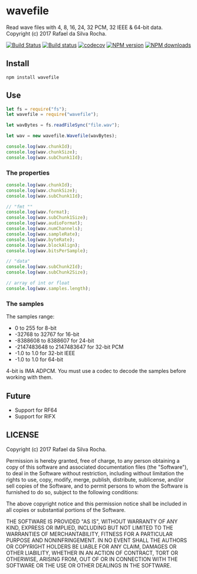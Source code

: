 # wavefile
Read wave files with 4, 8, 16, 24, 32 PCM, 32 IEEE & 64-bit data.  
Copyright (c) 2017 Rafael da Silva Rocha.

[![Build Status](https://travis-ci.org/rochars/wavefile.svg?branch=master)](https://travis-ci.org/rochars/wavefile) [![Build status](https://ci.appveyor.com/api/projects/status/kgaqhpahfgsta50s?svg=true)](https://ci.appveyor.com/project/rochars/wavefile) [![codecov](https://codecov.io/gh/rochars/wavefile/branch/master/graph/badge.svg)](https://codecov.io/gh/rochars/wavefile) [![NPM version](https://img.shields.io/npm/v/wavefile.svg?style=flat)](https://www.npmjs.com/package/wavefile) [![NPM downloads](https://img.shields.io/npm/dm/wavefile.svg?style=flat)](https://www.npmjs.com/package/wavefile)


## Install
```
npm install wavefile
```


## Use
```javascript
let fs = require("fs");
let wavefile = require("wavefile");

let wavBytes = fs.readFileSync("file.wav");

let wav = new wavefile.Wavefile(wavBytes);

console.log(wav.chunkId);
console.log(wav.chunkSize);
console.log(wav.subChunk1Id);
```


### The properties
```javascript
console.log(wav.chunkId);
console.log(wav.chunkSize);
console.log(wav.subChunk1Id);

// "fmt ""
console.log(wav.format);
console.log(wav.subChunk1Size);
console.log(wav.audioFormat);
console.log(wav.numChannels);
console.log(wav.sampleRate);
console.log(wav.byteRate);
console.log(wav.blockAlign);
console.log(wav.bitsPerSample);

// "data"
console.log(wav.subChunk2Id);
console.log(wav.subChunk2Size);

// array of int or float
console.log(wav.samples.length);
```


### The samples

The samples range:
- 0 to 255 for 8-bit
- -32768 to 32767 for 16-bit
- -8388608 to 8388607 for 24-bit
- -2147483648 to 2147483647 for 32-bit PCM
- -1.0 to 1.0 for 32-bit IEEE
- -1.0 to 1.0 for 64-bit

4-bit is IMA ADPCM. You must use a codec to decode the samples before working with them.


## Future
- Support for RF64
- Support for RIFX


## LICENSE
Copyright (c) 2017 Rafael da Silva Rocha.

Permission is hereby granted, free of charge, to any person obtaining
a copy of this software and associated documentation files (the
"Software"), to deal in the Software without restriction, including
without limitation the rights to use, copy, modify, merge, publish,
distribute, sublicense, and/or sell copies of the Software, and to
permit persons to whom the Software is furnished to do so, subject to
the following conditions:

The above copyright notice and this permission notice shall be
included in all copies or substantial portions of the Software.

THE SOFTWARE IS PROVIDED "AS IS", WITHOUT WARRANTY OF ANY KIND,
EXPRESS OR IMPLIED, INCLUDING BUT NOT LIMITED TO THE WARRANTIES OF
MERCHANTABILITY, FITNESS FOR A PARTICULAR PURPOSE AND
NONINFRINGEMENT. IN NO EVENT SHALL THE AUTHORS OR COPYRIGHT HOLDERS BE
LIABLE FOR ANY CLAIM, DAMAGES OR OTHER LIABILITY, WHETHER IN AN ACTION
OF CONTRACT, TORT OR OTHERWISE, ARISING FROM, OUT OF OR IN CONNECTION
WITH THE SOFTWARE OR THE USE OR OTHER DEALINGS IN THE SOFTWARE.
